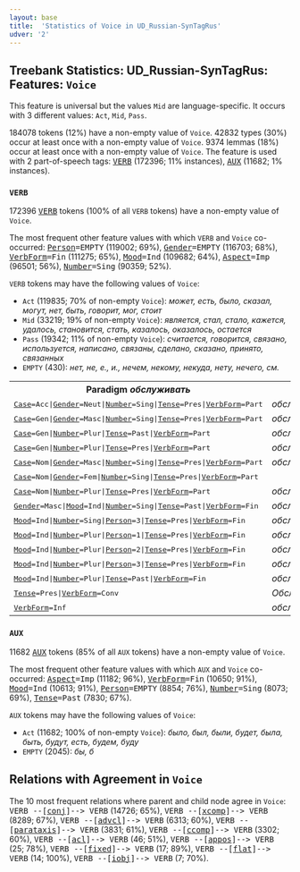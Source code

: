 ```yaml
---
layout: base
title:  'Statistics of Voice in UD_Russian-SynTagRus'
udver: '2'
---
```


## Treebank Statistics: UD_Russian-SynTagRus: Features: `Voice`

This feature is universal but the values `Mid` are language-specific.
It occurs with 3 different values: `Act`, `Mid`, `Pass`.

184078 tokens (12%) have a non-empty value of `Voice`.
42832 types (30%) occur at least once with a non-empty value of `Voice`.
9374 lemmas (18%) occur at least once with a non-empty value of `Voice`.
The feature is used with 2 part-of-speech tags: <tt><a href="ru_syntagrus-pos-VERB.html">VERB</a></tt> (172396; 11% instances), <tt><a href="ru_syntagrus-pos-AUX.html">AUX</a></tt> (11682; 1% instances).

### `VERB`

172396 <tt><a href="ru_syntagrus-pos-VERB.html">VERB</a></tt> tokens (100% of all `VERB` tokens) have a non-empty value of `Voice`.

The most frequent other feature values with which `VERB` and `Voice` co-occurred: <tt><a href="ru_syntagrus-feat-Person.html">Person</a></tt><tt>=EMPTY</tt> (119002; 69%), <tt><a href="ru_syntagrus-feat-Gender.html">Gender</a></tt><tt>=EMPTY</tt> (116703; 68%), <tt><a href="ru_syntagrus-feat-VerbForm.html">VerbForm</a></tt><tt>=Fin</tt> (111275; 65%), <tt><a href="ru_syntagrus-feat-Mood.html">Mood</a></tt><tt>=Ind</tt> (109682; 64%), <tt><a href="ru_syntagrus-feat-Aspect.html">Aspect</a></tt><tt>=Imp</tt> (96501; 56%), <tt><a href="ru_syntagrus-feat-Number.html">Number</a></tt><tt>=Sing</tt> (90359; 52%).

`VERB` tokens may have the following values of `Voice`:

* `Act` (119835; 70% of non-empty `Voice`): <em>может, есть, было, сказал, могут, нет, быть, говорит, мог, стоит</em>
* `Mid` (33219; 19% of non-empty `Voice`): <em>является, стал, стало, кажется, удалось, становится, стать, казалось, оказалось, остается</em>
* `Pass` (19342; 11% of non-empty `Voice`): <em>считается, говорится, связано, используется, написано, связаны, сделано, сказано, принято, связанных</em>
* `EMPTY` (430): <em>нет, не, е., и., нечем, некому, некуда, нету, нечего, см.</em>

<table>
  <tr><th>Paradigm <i>обслуживать</i></th><th><tt>Act</tt></th><th><tt>Pass</tt></th><th><tt>Mid</tt></th></tr>
  <tr><td><tt><tt><a href="ru_syntagrus-feat-Case.html">Case</a></tt><tt>=Acc</tt>|<tt><a href="ru_syntagrus-feat-Gender.html">Gender</a></tt><tt>=Neut</tt>|<tt><a href="ru_syntagrus-feat-Number.html">Number</a></tt><tt>=Sing</tt>|<tt><a href="ru_syntagrus-feat-Tense.html">Tense</a></tt><tt>=Pres</tt>|<tt><a href="ru_syntagrus-feat-VerbForm.html">VerbForm</a></tt><tt>=Part</tt></tt></td><td><em>обслуживающее</em></td><td></td><td></td></tr>
  <tr><td><tt><tt><a href="ru_syntagrus-feat-Case.html">Case</a></tt><tt>=Gen</tt>|<tt><a href="ru_syntagrus-feat-Gender.html">Gender</a></tt><tt>=Masc</tt>|<tt><a href="ru_syntagrus-feat-Number.html">Number</a></tt><tt>=Sing</tt>|<tt><a href="ru_syntagrus-feat-Tense.html">Tense</a></tt><tt>=Pres</tt>|<tt><a href="ru_syntagrus-feat-VerbForm.html">VerbForm</a></tt><tt>=Part</tt></tt></td><td><em>обслуживающего</em></td><td></td><td></td></tr>
  <tr><td><tt><tt><a href="ru_syntagrus-feat-Case.html">Case</a></tt><tt>=Gen</tt>|<tt><a href="ru_syntagrus-feat-Number.html">Number</a></tt><tt>=Plur</tt>|<tt><a href="ru_syntagrus-feat-Tense.html">Tense</a></tt><tt>=Past</tt>|<tt><a href="ru_syntagrus-feat-VerbForm.html">VerbForm</a></tt><tt>=Part</tt></tt></td><td><em>обслуживавших</em></td><td></td><td></td></tr>
  <tr><td><tt><tt><a href="ru_syntagrus-feat-Case.html">Case</a></tt><tt>=Gen</tt>|<tt><a href="ru_syntagrus-feat-Number.html">Number</a></tt><tt>=Plur</tt>|<tt><a href="ru_syntagrus-feat-Tense.html">Tense</a></tt><tt>=Pres</tt>|<tt><a href="ru_syntagrus-feat-VerbForm.html">VerbForm</a></tt><tt>=Part</tt></tt></td><td><em>обслуживающих</em></td><td><em>обслуживаемых</em></td><td></td></tr>
  <tr><td><tt><tt><a href="ru_syntagrus-feat-Case.html">Case</a></tt><tt>=Nom</tt>|<tt><a href="ru_syntagrus-feat-Gender.html">Gender</a></tt><tt>=Masc</tt>|<tt><a href="ru_syntagrus-feat-Number.html">Number</a></tt><tt>=Sing</tt>|<tt><a href="ru_syntagrus-feat-Tense.html">Tense</a></tt><tt>=Pres</tt>|<tt><a href="ru_syntagrus-feat-VerbForm.html">VerbForm</a></tt><tt>=Part</tt></tt></td><td><em>обслуживающий</em></td><td></td><td></td></tr>
  <tr><td><tt><tt><a href="ru_syntagrus-feat-Case.html">Case</a></tt><tt>=Nom</tt>|<tt><a href="ru_syntagrus-feat-Gender.html">Gender</a></tt><tt>=Fem</tt>|<tt><a href="ru_syntagrus-feat-Number.html">Number</a></tt><tt>=Sing</tt>|<tt><a href="ru_syntagrus-feat-Tense.html">Tense</a></tt><tt>=Pres</tt>|<tt><a href="ru_syntagrus-feat-VerbForm.html">VerbForm</a></tt><tt>=Part</tt></tt></td><td></td><td><em>обслуживаемая</em></td><td></td></tr>
  <tr><td><tt><tt><a href="ru_syntagrus-feat-Case.html">Case</a></tt><tt>=Nom</tt>|<tt><a href="ru_syntagrus-feat-Number.html">Number</a></tt><tt>=Plur</tt>|<tt><a href="ru_syntagrus-feat-Tense.html">Tense</a></tt><tt>=Pres</tt>|<tt><a href="ru_syntagrus-feat-VerbForm.html">VerbForm</a></tt><tt>=Part</tt></tt></td><td><em>обслуживающие</em></td><td></td><td></td></tr>
  <tr><td><tt><tt><a href="ru_syntagrus-feat-Gender.html">Gender</a></tt><tt>=Masc</tt>|<tt><a href="ru_syntagrus-feat-Mood.html">Mood</a></tt><tt>=Ind</tt>|<tt><a href="ru_syntagrus-feat-Number.html">Number</a></tt><tt>=Sing</tt>|<tt><a href="ru_syntagrus-feat-Tense.html">Tense</a></tt><tt>=Past</tt>|<tt><a href="ru_syntagrus-feat-VerbForm.html">VerbForm</a></tt><tt>=Fin</tt></tt></td><td><em>обслуживал</em></td><td></td><td></td></tr>
  <tr><td><tt><tt><a href="ru_syntagrus-feat-Mood.html">Mood</a></tt><tt>=Ind</tt>|<tt><a href="ru_syntagrus-feat-Number.html">Number</a></tt><tt>=Sing</tt>|<tt><a href="ru_syntagrus-feat-Person.html">Person</a></tt><tt>=3</tt>|<tt><a href="ru_syntagrus-feat-Tense.html">Tense</a></tt><tt>=Pres</tt>|<tt><a href="ru_syntagrus-feat-VerbForm.html">VerbForm</a></tt><tt>=Fin</tt></tt></td><td><em>обслуживает</em></td><td></td><td></td></tr>
  <tr><td><tt><tt><a href="ru_syntagrus-feat-Mood.html">Mood</a></tt><tt>=Ind</tt>|<tt><a href="ru_syntagrus-feat-Number.html">Number</a></tt><tt>=Plur</tt>|<tt><a href="ru_syntagrus-feat-Person.html">Person</a></tt><tt>=1</tt>|<tt><a href="ru_syntagrus-feat-Tense.html">Tense</a></tt><tt>=Pres</tt>|<tt><a href="ru_syntagrus-feat-VerbForm.html">VerbForm</a></tt><tt>=Fin</tt></tt></td><td><em>обслуживаем</em></td><td></td><td></td></tr>
  <tr><td><tt><tt><a href="ru_syntagrus-feat-Mood.html">Mood</a></tt><tt>=Ind</tt>|<tt><a href="ru_syntagrus-feat-Number.html">Number</a></tt><tt>=Plur</tt>|<tt><a href="ru_syntagrus-feat-Person.html">Person</a></tt><tt>=2</tt>|<tt><a href="ru_syntagrus-feat-Tense.html">Tense</a></tt><tt>=Pres</tt>|<tt><a href="ru_syntagrus-feat-VerbForm.html">VerbForm</a></tt><tt>=Fin</tt></tt></td><td><em>обслуживаете</em></td><td></td><td></td></tr>
  <tr><td><tt><tt><a href="ru_syntagrus-feat-Mood.html">Mood</a></tt><tt>=Ind</tt>|<tt><a href="ru_syntagrus-feat-Number.html">Number</a></tt><tt>=Plur</tt>|<tt><a href="ru_syntagrus-feat-Person.html">Person</a></tt><tt>=3</tt>|<tt><a href="ru_syntagrus-feat-Tense.html">Tense</a></tt><tt>=Pres</tt>|<tt><a href="ru_syntagrus-feat-VerbForm.html">VerbForm</a></tt><tt>=Fin</tt></tt></td><td><em>обслуживают</em></td><td></td><td></td></tr>
  <tr><td><tt><tt><a href="ru_syntagrus-feat-Mood.html">Mood</a></tt><tt>=Ind</tt>|<tt><a href="ru_syntagrus-feat-Number.html">Number</a></tt><tt>=Plur</tt>|<tt><a href="ru_syntagrus-feat-Tense.html">Tense</a></tt><tt>=Past</tt>|<tt><a href="ru_syntagrus-feat-VerbForm.html">VerbForm</a></tt><tt>=Fin</tt></tt></td><td><em>обслуживали</em></td><td></td><td></td></tr>
  <tr><td><tt><tt><a href="ru_syntagrus-feat-Tense.html">Tense</a></tt><tt>=Pres</tt>|<tt><a href="ru_syntagrus-feat-VerbForm.html">VerbForm</a></tt><tt>=Conv</tt></tt></td><td><em>Обслуживая</em></td><td></td><td></td></tr>
  <tr><td><tt><tt><a href="ru_syntagrus-feat-VerbForm.html">VerbForm</a></tt><tt>=Inf</tt></tt></td><td><em>обслуживать</em></td><td><em>обслуживаться</em></td><td><em>Обслуживаться</em></td></tr>
</table>

### `AUX`

11682 <tt><a href="ru_syntagrus-pos-AUX.html">AUX</a></tt> tokens (85% of all `AUX` tokens) have a non-empty value of `Voice`.

The most frequent other feature values with which `AUX` and `Voice` co-occurred: <tt><a href="ru_syntagrus-feat-Aspect.html">Aspect</a></tt><tt>=Imp</tt> (11182; 96%), <tt><a href="ru_syntagrus-feat-VerbForm.html">VerbForm</a></tt><tt>=Fin</tt> (10650; 91%), <tt><a href="ru_syntagrus-feat-Mood.html">Mood</a></tt><tt>=Ind</tt> (10613; 91%), <tt><a href="ru_syntagrus-feat-Person.html">Person</a></tt><tt>=EMPTY</tt> (8854; 76%), <tt><a href="ru_syntagrus-feat-Number.html">Number</a></tt><tt>=Sing</tt> (8073; 69%), <tt><a href="ru_syntagrus-feat-Tense.html">Tense</a></tt><tt>=Past</tt> (7830; 67%).

`AUX` tokens may have the following values of `Voice`:

* `Act` (11682; 100% of non-empty `Voice`): <em>было, был, были, будет, была, быть, будут, есть, будем, буду</em>
* `EMPTY` (2045): <em>бы, б</em>

## Relations with Agreement in `Voice`

The 10 most frequent relations where parent and child node agree in `Voice`:
<tt>VERB --[<tt><a href="ru_syntagrus-dep-conj.html">conj</a></tt>]--> VERB</tt> (14726; 65%),
<tt>VERB --[<tt><a href="ru_syntagrus-dep-xcomp.html">xcomp</a></tt>]--> VERB</tt> (8289; 67%),
<tt>VERB --[<tt><a href="ru_syntagrus-dep-advcl.html">advcl</a></tt>]--> VERB</tt> (6313; 60%),
<tt>VERB --[<tt><a href="ru_syntagrus-dep-parataxis.html">parataxis</a></tt>]--> VERB</tt> (3831; 61%),
<tt>VERB --[<tt><a href="ru_syntagrus-dep-ccomp.html">ccomp</a></tt>]--> VERB</tt> (3302; 60%),
<tt>VERB --[<tt><a href="ru_syntagrus-dep-acl.html">acl</a></tt>]--> VERB</tt> (46; 51%),
<tt>VERB --[<tt><a href="ru_syntagrus-dep-appos.html">appos</a></tt>]--> VERB</tt> (25; 78%),
<tt>VERB --[<tt><a href="ru_syntagrus-dep-fixed.html">fixed</a></tt>]--> VERB</tt> (17; 89%),
<tt>VERB --[<tt><a href="ru_syntagrus-dep-flat.html">flat</a></tt>]--> VERB</tt> (14; 100%),
<tt>VERB --[<tt><a href="ru_syntagrus-dep-iobj.html">iobj</a></tt>]--> VERB</tt> (7; 70%).

